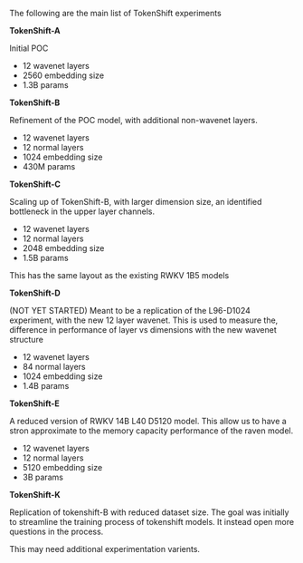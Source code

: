 The following are the main list of TokenShift experiments

**TokenShift-A**

Initial POC
- 12 wavenet layers
- 2560 embedding size
- 1.3B params

**TokenShift-B**

Refinement of the POC model, with additional non-wavenet layers.
- 12 wavenet layers
- 12 normal layers
- 1024 embedding size
- 430M params

**TokenShift-C**

Scaling up of TokenShift-B, with larger dimension size, an identified bottleneck in the upper layer channels.
- 12 wavenet layers
- 12 normal layers
- 2048 embedding size
- 1.5B params

This has the same layout as the existing RWKV 1B5 models

**TokenShift-D**

(NOT YET STARTED)
Meant to be a replication of the L96-D1024 experiment, with the new 12 layer wavenet. This is used to measure the, difference in performance of layer vs dimensions with the new wavenet structure

- 12 wavenet layers
- 84 normal layers
- 1024 embedding size
- 1.4B params

**TokenShift-E**

A reduced version of RWKV 14B L40 D5120 model. This allow us to have a stron approximate to the memory capacity performance of the raven model.

- 12 wavenet layers
- 12 normal layers
- 5120 embedding size
- 3B params

**TokenShift-K**

Replication of tokenshift-B with reduced dataset size. The goal was initially to streamline the training process of tokenshift models.
It instead open more questions in the process.

This may need additional experimentation varients.
